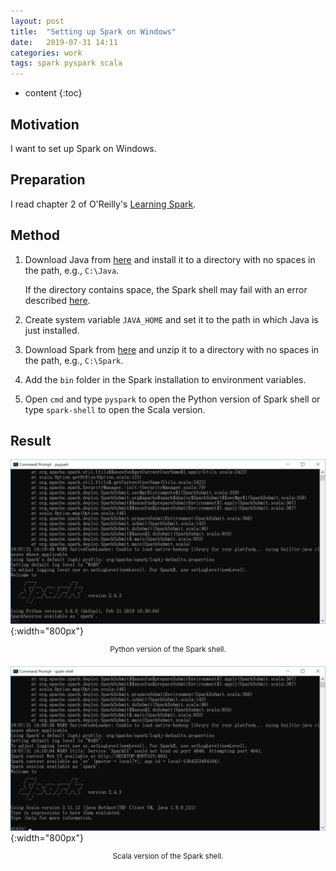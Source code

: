 ```yaml
---
layout: post
title:  "Setting up Spark on Windows"
date:   2019-07-31 14:11
categories: work
tags: spark pyspark scala
---
```


* content
{:toc}

## Motivation

I want to set up Spark on Windows.

## Preparation

I read chapter 2 of O'Reilly's [Learning Spark](https://www.oreilly.com/library/view/learning-spark/9781449359034/).



## Method

1. Download Java from [here](https://java.com/en/download/win10.jsp) and install it to a directory with no spaces in the path, e.g., `C:\Java`.

    If the directory contains space, the Spark shell may fail with an error described [here](https://stackoverflow.com/questions/44027151/why-does-spark-shell-fail-with-was-unexpected-at-this-time).
2. Create system variable `JAVA_HOME` and set it to the path in which Java is just installed.
3. Download Spark from [here](http://spark.apache.org/downloads.html) and unzip it to a directory with no spaces in the path, e.g., `C:\Spark`.
4. Add the `bin` folder in the Spark installation to environment variables.
5. Open `cmd` and type `pyspark` to open the Python version of Spark shell or type `spark-shell` to open the Scala version.

## Result

![](/images/pyspark.png){:width="800px"}
<div align="center">
<sup>Python version of the Spark shell.</sup>
</div>

![](/images/scala_spark.png){:width="800px"}
<div align="center">
<sup>Scala version of the Spark shell.</sup>
</div>